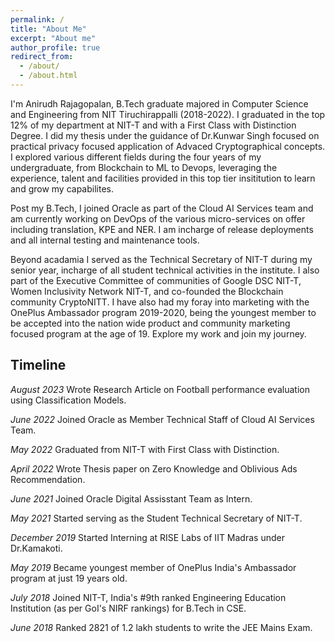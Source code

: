 ```yaml
---
permalink: /
title: "About Me"
excerpt: "About me"
author_profile: true
redirect_from: 
  - /about/
  - /about.html
---
```


I'm Anirudh Rajagopalan, B.Tech graduate majored in Computer Science and Engineering from NIT Tiruchirappalli (2018-2022). I graduated in the top 12% of my department at NIT-T and with a First Class with Distinction Degree. I did my thesis under the guidance of Dr.Kunwar Singh focused on practical privacy focused application of Advaced Cryptographical concepts. I explored various different fields during the four years of my undergraduate, from Blockchain to ML to Devops, leveraging the experience, talent and facilities provided in this top tier insititution to learn and grow my capabilites.

Post my B.Tech, I joined Oracle as part of the Cloud AI Services team and am currently working on DevOps of the various micro-services on offer including translation, KPE and NER. I am incharge of release deployments and all internal testing and maintenance tools.

Beyond acadamia I served as the Technical Secretary of NIT-T during my senior year, incharge of all student technical activities in the institute. I also part of the Executive Committee of communities of Google DSC NIT-T, Women Inclusivity Network NIT-T, and co-founded the Blockchain community CryptoNITT. I have also had my foray into marketing with the OnePlus Ambassador program 2019-2020, being the youngest member to be accepted into the nation wide product and community marketing focused program at the age of 19. Explore my work and join my journey. 

Timeline
------
*August 2023* Wrote Research Article on Football performance evaluation using Classification Models.

*June 2022* Joined Oracle as Member Technical Staff of Cloud AI Services Team.

*May 2022* Graduated from NIT-T with First Class with Distinction.

*April 2022* Wrote Thesis paper on Zero Knowledge and Oblivious Ads Recommendation.

*June 2021* Joined Oracle Digital Assisstant Team as Intern.

*May 2021* Started serving as the Student Technical Secretary of NIT-T.

*December 2019* Started Interning at RISE Labs of IIT Madras under Dr.Kamakoti.

*May 2019* Became youngest member of OnePlus India's Ambassador program at just 19 years old.

*July 2018* Joined NIT-T, India's #9th ranked Engineering Education Institution (as per GoI's NIRF rankings) for B.Tech in CSE.

*June 2018* Ranked 2821 of 1.2 lakh students to write the JEE Mains Exam.
